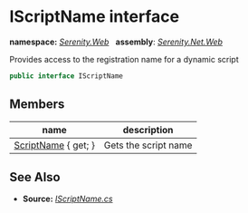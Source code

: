 # IScriptName interface
**namespace:** *[Serenity.Web](../README.md#serenity.web-namespace)*   **assembly**: *[Serenity.Net.Web](../README.md)*

Provides access to the registration name for a dynamic script

```csharp
public interface IScriptName
```

## Members

| name | description |
| --- | --- |
| [ScriptName](IScriptName/ScriptName.md) { get; } | Gets the script name |

## See Also

* **Source:** *[IScriptName.cs](https://github.com/serenity-is/Serenity/blob/master/src/Serenity.Net.Web/DynamicScript/DynamicScript/IScriptName.cs)*